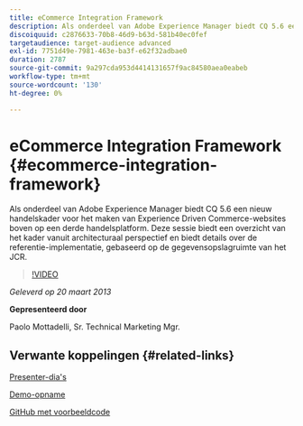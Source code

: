```yaml
---
title: eCommerce Integration Framework
description: Als onderdeel van Adobe Experience Manager biedt CQ 5.6 een nieuw kader voor handel om Experience Driven Commerce-websites te bouwen boven op een handelsplatform van derden. Deze sessie biedt een overzicht van het framework vanuit architecturaal perspectief en biedt een aantal details over de referentie-implementatie, gebaseerd op de gegevensopslagruimte van het JCR.
discoiquuid: c2876633-70b8-46d9-b63d-581b40ec0fef
targetaudience: target-audience advanced
exl-id: 7751d49e-7981-463e-ba3f-e62f32adbae0
duration: 2787
source-git-commit: 9a297cda953d4414131657f9ac84580aea0eabeb
workflow-type: tm+mt
source-wordcount: '130'
ht-degree: 0%

---
```


# eCommerce Integration Framework {#ecommerce-integration-framework}

Als onderdeel van Adobe Experience Manager biedt CQ 5.6 een nieuw handelskader voor het maken van Experience Driven Commerce-websites boven op een derde handelsplatform. Deze sessie biedt een overzicht van het kader vanuit architecturaal perspectief en biedt details over de referentie-implementatie, gebaseerd op de gegevensopslagruimte van het JCR.

>[!VIDEO](https://video.tv.adobe.com/v/19577/?quality=9)

*Geleverd op 20 maart 2013*

**Gepresenteerd door**

Paolo Mottadelli, Sr. Technical Marketing Mgr.

## Verwante koppelingen {#related-links}

[Presenter-dia&#39;s](https://www.slideshare.net/paolomoz/aem-cq-ecommerce-framework)

[Demo-opname](https://vimeo.com/62251523)

[GitHub met voorbeeldcode](https://github.com/paolomoz/cq-commerce-impl-sample)
